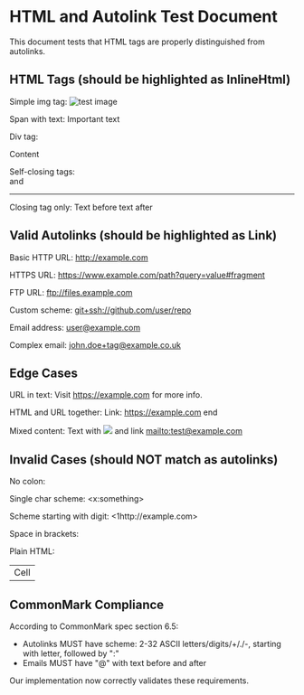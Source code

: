 # HTML and Autolink Test Document

This document tests that HTML tags are properly distinguished from autolinks.

## HTML Tags (should be highlighted as InlineHtml)

Simple img tag: <img src="test.png" alt="test image" />

Span with text: <span class="highlight">Important text</span>

Div tag: <div id="container">Content</div>

Self-closing tags: <br /> and <hr />

Closing tag only: Text before </div> text after

## Valid Autolinks (should be highlighted as Link)

Basic HTTP URL: <http://example.com>

HTTPS URL: <https://www.example.com/path?query=value#fragment>

FTP URL: <ftp://files.example.com>

Custom scheme: <git+ssh://github.com/user/repo>

Email address: <user@example.com>

Complex email: <john.doe+tag@example.co.uk>

## Edge Cases

URL in text: Visit <https://example.com> for more info.

HTML and URL together: <span>Link: <https://example.com></span> end

Mixed content: Text with <img src="icon.png" /> and link <mailto:test@example.com>

## Invalid Cases (should NOT match as autolinks)

No colon: <notaurl>

Single char scheme: <x:something>

Scheme starting with digit: <1http://example.com>

Space in brackets: <not an email>

Plain HTML: <table><tr><td>Cell</td></tr></table>

## CommonMark Compliance

According to CommonMark spec section 6.5:
- Autolinks MUST have scheme: 2-32 ASCII letters/digits/+/./-, starting with letter, followed by ":"
- Emails MUST have "@" with text before and after

Our implementation now correctly validates these requirements.

